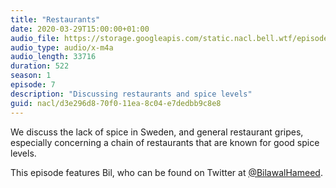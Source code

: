 ```yaml
---
title: "Restaurants"
date: 2020-03-29T15:00:00+01:00
audio_file: https://storage.googleapis.com/static.nacl.bell.wtf/episodes/7-restaurants.m4a
audio_type: audio/x-m4a
audio_length: 33716
duration: 522
season: 1
episode: 7
description: "Discussing restaurants and spice levels"
guid: nacl/d3e296d8-70f0-11ea-8c04-e7dedbb9c8e8
---
```


We discuss the lack of spice in Sweden, and general restaurant gripes,
especially concerning a chain of restaurants that are known for good spice
levels.

This episode features Bil, who can be found on Twitter at
[@BilawalHameed](https://twitter.com/bilawalhameed).
